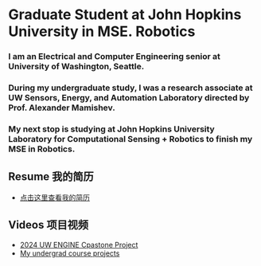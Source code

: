 #   Graduate Student at John Hopkins University in MSE. Robotics

###   I am an Electrical and Computer Engineering senior at University of Washington, Seattle. 
###   During my undergraduate study, I was a research associate at UW Sensors, Energy, and Automation Laboratory directed by Prof. Alexander Mamishev.
###   My next stop is studying at John Hopkins University Laboratory for Computational Sensing + Robotics to finish my MSE in Robotics.
    
## Resume 我的简历
- [点击这里查看我的简历](Resume.pdf)

## Videos 项目视频
- [2024 UW ENGINE Cpastone Project](https://youtu.be/KzpJeC7L7hM)
- [My undergrad course projects](https://youtu.be/1jFw59NL1z8)
